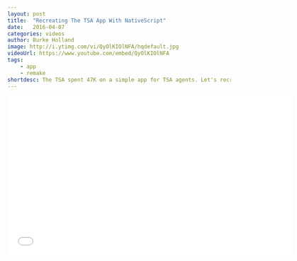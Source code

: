 ```yaml
---
layout: post
title:  "Recreating The TSA App With NativeScript"
date:   2016-04-07
categories: videos
author: Burke Holland
image: http://i.ytimg.com/vi/QyOlKIOlNFA/hqdefault.jpg
videoUrl: https://www.youtube.com/embed/QyOlKIOlNFA
tags: 
    - app
    - remake   
shortdesc: The TSA spent 47K on a simple app for TSA agents. Let's recreate it!
---
```

<iframe width="640" height="360" src="{{ videoUrl }}" frameborder="0" allowfullscreen></iframe>